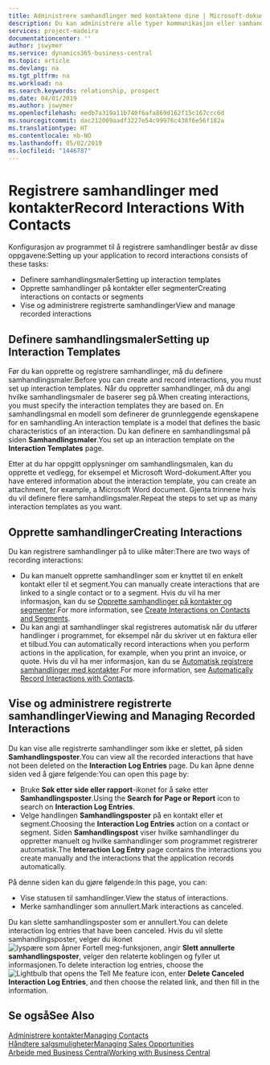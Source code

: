 ```yaml
---
title: Administrere samhandlinger med kontaktene dine | Microsoft-dokumentasjon
description: Du kan administrere alle typer kommunikasjon eller samhandlinger mellom selskapet og kontaktene dine, for eksempel brev, telefonsamtaler, møter og så videre.
services: project-madeira
documentationcenter: ''
author: jswymer
ms.service: dynamics365-business-central
ms.topic: article
ms.devlang: na
ms.tgt_pltfrm: na
ms.workload: na
ms.search.keywords: relationship, prospect
ms.date: 04/01/2019
ms.author: jswymer
ms.openlocfilehash: eedb7a319a11b740f6afa869d162f15c167ccc6d
ms.sourcegitcommit: dac212009aadf3227e54c99976c438f6e56f182a
ms.translationtype: HT
ms.contentlocale: nb-NO
ms.lasthandoff: 05/02/2019
ms.locfileid: "1446787"
---
```

# <a name="record-interactions-with-contacts"></a><span data-ttu-id="c59f7-103">Registrere samhandlinger med kontakter</span><span class="sxs-lookup"><span data-stu-id="c59f7-103">Record Interactions With Contacts</span></span>
<span data-ttu-id="c59f7-104">Konfigurasjon av programmet til å registrere samhandlinger består av disse oppgavene:</span><span class="sxs-lookup"><span data-stu-id="c59f7-104">Setting up your application to record interactions consists of these tasks:</span></span>

* <span data-ttu-id="c59f7-105">Definere samhandlingsmaler</span><span class="sxs-lookup"><span data-stu-id="c59f7-105">Setting up interaction templates</span></span>  
* <span data-ttu-id="c59f7-106">Opprette samhandlinger på kontakter eller segmenter</span><span class="sxs-lookup"><span data-stu-id="c59f7-106">Creating interactions on contacts or segments</span></span>  
* <span data-ttu-id="c59f7-107">Vise og administrere registrerte samhandlinger</span><span class="sxs-lookup"><span data-stu-id="c59f7-107">View and manage recorded interactions</span></span>  

##  <a name="setting-up-interaction-templates"></a><span data-ttu-id="c59f7-108">Definere samhandlingsmaler</span><span class="sxs-lookup"><span data-stu-id="c59f7-108">Setting up Interaction Templates</span></span>
<span data-ttu-id="c59f7-109">Før du kan opprette og registrere samhandlinger, må du definere samhandlingsmaler.</span><span class="sxs-lookup"><span data-stu-id="c59f7-109">Before you can create and record interactions, you must set up interaction templates.</span></span> <span data-ttu-id="c59f7-110">Når du oppretter samhandlinger, må du angi hvilke samhandlingsmaler de baserer seg på.</span><span class="sxs-lookup"><span data-stu-id="c59f7-110">When creating interactions, you must specify the interaction templates they are based on.</span></span> <span data-ttu-id="c59f7-111">En samhandlingsmal en modell som definerer de grunnleggende egenskapene for en samhandling.</span><span class="sxs-lookup"><span data-stu-id="c59f7-111">An interaction template is a model that defines the basic characteristics of an interaction.</span></span>
<span data-ttu-id="c59f7-112">Du kan definere en samhandlingsmal på siden **Samhandlingsmaler**.</span><span class="sxs-lookup"><span data-stu-id="c59f7-112">You set up an interaction template on the **Interaction Templates** page.</span></span>

<span data-ttu-id="c59f7-113">Etter at du har oppgitt opplysninger om samhandlingsmalen, kan du opprette et vedlegg, for eksempel et Microsoft Word-dokument.</span><span class="sxs-lookup"><span data-stu-id="c59f7-113">After you have entered information about the interaction template, you can create an attachment, for example, a Microsoft Word document.</span></span> <span data-ttu-id="c59f7-114">Gjenta trinnene hvis du vil definere flere samhandlingsmaler.</span><span class="sxs-lookup"><span data-stu-id="c59f7-114">Repeat the steps to set up as many interaction templates as you want.</span></span>  

## <a name="creating-interactions"></a><span data-ttu-id="c59f7-115">Opprette samhandlinger</span><span class="sxs-lookup"><span data-stu-id="c59f7-115">Creating Interactions</span></span>
<span data-ttu-id="c59f7-116">Du kan registrere samhandlinger på to ulike måter:</span><span class="sxs-lookup"><span data-stu-id="c59f7-116">There are two ways of recording interactions:</span></span>

* <span data-ttu-id="c59f7-117">Du kan manuelt opprette samhandlinger som er knyttet til en enkelt kontakt eller til et segment.</span><span class="sxs-lookup"><span data-stu-id="c59f7-117">You can manually create interactions that are linked to a single contact or to a segment.</span></span> <span data-ttu-id="c59f7-118">Hvis du vil ha mer informasjon, kan du se [Opprette samhandlinger på kontakter og segmenter](marketing-how-create-interactions.md).</span><span class="sxs-lookup"><span data-stu-id="c59f7-118">For more information, see [Create Interactions on Contacts and Segments](marketing-how-create-interactions.md).</span></span>  
* <span data-ttu-id="c59f7-119">Du kan angi at samhandlinger skal registreres automatisk når du utfører handlinger i programmet, for eksempel når du skriver ut en faktura eller et tilbud.</span><span class="sxs-lookup"><span data-stu-id="c59f7-119">You can automatically record interactions when you perform actions in the application, for example, when you print an invoice, or quote.</span></span> <span data-ttu-id="c59f7-120">Hvis du vil ha mer informasjon, kan du se [Automatisk registrere samhandlinger med kontakter](marketing-auto-record-interactions.md).</span><span class="sxs-lookup"><span data-stu-id="c59f7-120">For more information, see [Automatically Record Interactions with Contacts](marketing-auto-record-interactions.md).</span></span>

## <a name="viewing-and-managing-recorded-interactions"></a><span data-ttu-id="c59f7-121">Vise og administrere registrerte samhandlinger</span><span class="sxs-lookup"><span data-stu-id="c59f7-121">Viewing and Managing Recorded Interactions</span></span>
<span data-ttu-id="c59f7-122">Du kan vise alle registrerte samhandlinger som ikke er slettet, på siden **Samhandlingsposter**.</span><span class="sxs-lookup"><span data-stu-id="c59f7-122">You can view all the recorded interactions that have not been deleted on the **Interaction Log Entries** page.</span></span> <span data-ttu-id="c59f7-123">Du kan åpne denne siden ved å gjøre følgende:</span><span class="sxs-lookup"><span data-stu-id="c59f7-123">You can open this page by:</span></span>

* <span data-ttu-id="c59f7-124">Bruke **Søk etter side eller rapport**-ikonet for å søke etter **Samhandlingsposter**.</span><span class="sxs-lookup"><span data-stu-id="c59f7-124">Using the **Search for Page or Report** icon to search on **Interaction Log Entries**.</span></span>
* <span data-ttu-id="c59f7-125">Velge handlingen **Samhandlingsposter** på en kontakt eller et segment.</span><span class="sxs-lookup"><span data-stu-id="c59f7-125">Choosing the **Interaction Log Entries** action on a contact or segment.</span></span>
  <span data-ttu-id="c59f7-126">Siden **Samhandlingspost** viser hvilke samhandlinger du oppretter manuelt og hvilke samhandlinger som programmet registrerer automatisk.</span><span class="sxs-lookup"><span data-stu-id="c59f7-126">The **Interaction Log Entry** page contains the interactions you create manually and the interactions that the application records automatically.</span></span>

<span data-ttu-id="c59f7-127">På denne siden kan du gjøre følgende:</span><span class="sxs-lookup"><span data-stu-id="c59f7-127">In this page, you can:</span></span>

* <span data-ttu-id="c59f7-128">Vise statusen til samhandlinger.</span><span class="sxs-lookup"><span data-stu-id="c59f7-128">View the status of interactions.</span></span>
* <span data-ttu-id="c59f7-129">Merke samhandlinger som annullert.</span><span class="sxs-lookup"><span data-stu-id="c59f7-129">Mark interactions as canceled.</span></span>

<span data-ttu-id="c59f7-130">Du kan slette samhandlingsposter som er annullert.</span><span class="sxs-lookup"><span data-stu-id="c59f7-130">You can delete interaction log entries that have been canceled.</span></span> <span data-ttu-id="c59f7-131">Hvis du vil slette samhandlingsposter, velger du ikonet ![lyspære som åpner Fortell meg-funksjonen](media/ui-search/search_small.png "Fortell hva du vil gjøre"), angir **Slett annullerte samhandlingsposter**, velger den relaterte koblingen og fyller ut informasjonen.</span><span class="sxs-lookup"><span data-stu-id="c59f7-131">To delete interaction log entries, choose the ![Lightbulb that opens the Tell Me feature](media/ui-search/search_small.png "Tell me what you want to do") icon, enter **Delete Canceled Interaction Log Entries**, and then choose the related link, and then fill in the information.</span></span>

## <a name="see-also"></a><span data-ttu-id="c59f7-132">Se også</span><span class="sxs-lookup"><span data-stu-id="c59f7-132">See Also</span></span>
[<span data-ttu-id="c59f7-133">Administrere kontakter</span><span class="sxs-lookup"><span data-stu-id="c59f7-133">Managing Contacts</span></span>](marketing-contacts.md)  
[<span data-ttu-id="c59f7-134">Håndtere salgsmuligheter</span><span class="sxs-lookup"><span data-stu-id="c59f7-134">Managing Sales Opportunities</span></span>](marketing-manage-sales-opportunities.md)  
[<span data-ttu-id="c59f7-135">Arbeide med Business Central</span><span class="sxs-lookup"><span data-stu-id="c59f7-135">Working with Business Central</span></span>](ui-work-product.md)  
